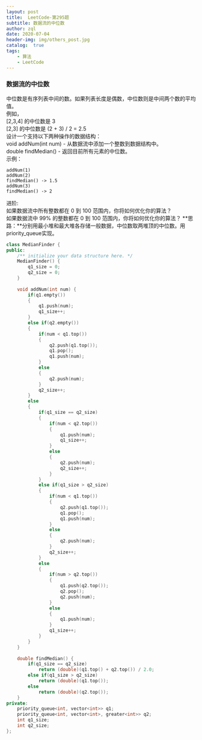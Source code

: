 ```yaml
---
layout: post
title:  LeetCode-第295题
subtitle: 数据流的中位数
author: zql
date: 2020-07-04
header-img: img/others_post.jpg
catalog:  true
tags:
    - 算法
    - LeetCode
---
```

### 数据流的中位数  
中位数是有序列表中间的数。如果列表长度是偶数，中位数则是中间两个数的平均值。  
例如，  
[2,3,4] 的中位数是 3  
[2,3] 的中位数是 (2 + 3) / 2 = 2.5  
设计一个支持以下两种操作的数据结构：  
void addNum(int num) - 从数据流中添加一个整数到数据结构中。  
double findMedian() - 返回目前所有元素的中位数。  
示例：  
```
addNum(1)
addNum(2)
findMedian() -> 1.5
addNum(3) 
findMedian() -> 2
```
进阶:  
如果数据流中所有整数都在 0 到 100 范围内，你将如何优化你的算法？  
如果数据流中 99% 的整数都在 0 到 100 范围内，你将如何优化你的算法？ 
**思路：**分别用最小堆和最大堆各存储一般数据，中位数取两堆顶的中位数。用priority_queue实现。
```c++
class MedianFinder {
public:
    /** initialize your data structure here. */
    MedianFinder() {
        q1_size = 0;
        q2_size = 0;
    }
    
    void addNum(int num) {
        if(q1.empty()) 
        {
            q1.push(num);
            q1_size++;
        }
        else if(q2.empty())
        {
            if(num < q1.top())
            {
                q2.push(q1.top());
                q1.pop();
                q1.push(num);
            }
            else
            {
                q2.push(num);
            }
            q2_size++;
        }
        else
        {
            if(q1_size == q2_size)
            {
                if(num < q2.top())
                {
                    q1.push(num);
                    q1_size++;
                }
                else
                {
                    q2.push(num);
                    q2_size++;
                }
            }
            else if(q1_size > q2_size)
            {
                if(num < q1.top())
                {
                    q2.push(q1.top());
                    q1.pop();
                    q1.push(num);
                }
                else
                {
                    q2.push(num);
                }
                q2_size++;
            }
            else
            {
                if(num > q2.top())
                {
                    q1.push(q2.top());
                    q2.pop();
                    q2.push(num);
                }
                else
                {
                    q1.push(num);
                }
                q1_size++;
            }
        }
    }
    
    double findMedian() {
        if(q1_size == q2_size)
            return (double)(q1.top() + q2.top()) / 2.0;
        else if(q1_size > q2_size)
            return (double)(q1.top());
        else
            return (double)(q2.top());
    }
private:
    priority_queue<int, vector<int>> q1;
    priority_queue<int, vector<int>, greater<int>> q2;
    int q1_size;
    int q2_size;
};
```
